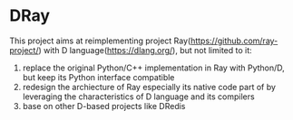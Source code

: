 # DRay
This project aims at reimplementing project Ray(https://github.com/ray-project/) with D language(https://dlang.org/), but not limited to it:
1) replace the original Python/C++ implementation in Ray with Python/D, but keep its Python interface compatible
2) redesign the archiecture of Ray especially its native code part of by leveraging the characteristics of D language and its compilers
3) base on other D-based projects like DRedis
